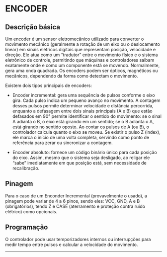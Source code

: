 # ENCODER

## Descrição básica

Um encoder é um sensor eletromecânico utilizado para converter o movimento mecânico (geralmente a rotação de um eixo ou o deslocamento linear) em sinais elétricos digitais que representam posição, velocidade e direção. Ele atua como um “tradutor” entre o movimento físico e o sistema eletrônico de controle, permitindo que máquinas e controladores saibam exatamente onde e como um componente está se movendo. Normalmente, gera uma onda quadrada. Os encoders podem ser ópticos, magnéticos ou mecânicos, dependendo da forma como detectam o movimento.

Existem dois tipos principais de encoders:

- Encoder incremental: gera uma sequência de pulsos conforme o eixo gira. Cada pulso indica um pequeno avanço no movimento. A contagem desses pulsos permite determinar velocidade e distância percorrida, enquanto a defasagem entre dois sinais principais (A e B) que estão defasados em 90° permite identificar o sentido do movimento: se o sinal A adianta o B, o eixo está girando em um sentido; se o B adianta o A, está girando no sentido oposto. Ao contar os pulsos de A (ou B), o controlador calcula quanto o eixo se moveu. Se existir o pulso Z (index), ele marca o início de uma volta completa, servindo como ponto de referência para zerar ou sincronizar a contagem.

- Encoder absoluto: fornece um código binário único para cada posição do eixo. Assim, mesmo que o sistema seja desligado, ao religar ele “sabe” imediatamente em que posição está, sem necessidade de recalibração.

## Pinagem

Para o caso de um Enconder Incremental (provavelmente o usado), a pinagem pode variar de 4 a 6 pinos, sendo eles: VCC, GND, A e B (obrigatórios), tendo Z e CASE (aterramento e proteção contra ruido elétrico) como opcionais.

## Programação

O controlador pode usar temporizadores internos ou interrupções para medir tempo entre pulsos e calcular a velocidade do movimento.

---
